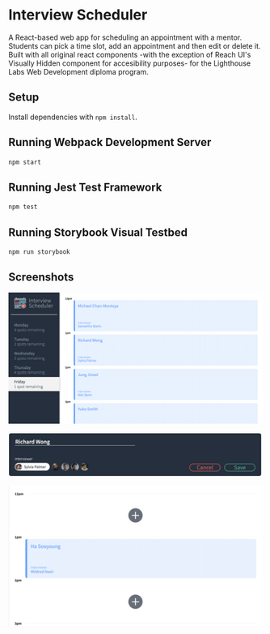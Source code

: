 # Interview Scheduler

A React-based web app for scheduling an appointment with a mentor. Students can pick a time slot, add an appointment and then edit or delete it. Built with all original react components -with the exception of Reach UI's Visually Hidden component for accesibility purposes- for the Lighthouse Labs Web Development diploma program.

## Setup

Install dependencies with `npm install`.

## Running Webpack Development Server

```sh
npm start
```

## Running Jest Test Framework

```sh
npm test
```

## Running Storybook Visual Testbed

```sh
npm run storybook
```

## Screenshots

!["Day view"](https://github.com/sashamahalia/scheduler/blob/master/docs/day-view.png?raw=true)
  
  
!["Appointment form"](https://github.com/sashamahalia/scheduler/blob/master/docs/appointment-form.png?raw=true)
  

!["Add new appointment"](https://github.com/sashamahalia/scheduler/blob/master/docs/add-appointment.png?raw=true)

